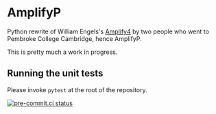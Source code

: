 # AmplifyP
Python rewrite of  William Engels's
[Amplify4](https://github.com/wrengels/Amplify4) by two people who went to
Pembroke College Cambridge, hence AmplifyP.

This is pretty much a work in progress.

## Running the unit tests
Please invoke ``pytest`` at the root of the repository.

[![pre-commit.ci status](https://results.pre-commit.ci/badge/github/fangfufu/AmplifyP/master.svg)](https://results.pre-commit.ci/latest/github/fangfufu/AmplifyP/master)

